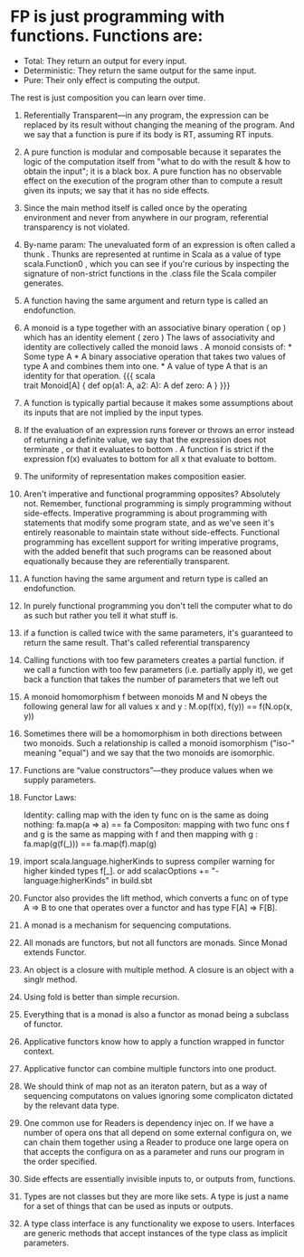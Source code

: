 # FP is just programming with functions. Functions are:
 
 * Total: They return an output for every input.
 * Deterministic: They return the same output for the same input.
 * Pure: Their only effect is computing the output.

 The rest is just composition you can learn over time.

1) Referentially Transparent—in any program, the expression can be replaced by its result without changing the meaning of the program. And we say that a function is pure if its body is RT, assuming RT inputs.

2) A pure function is modular and composable because it separates the logic of the computation itself from "what to do with the result & how to obtain the input"; it is a black box. A pure function has no observable effect on the execution of the program other than to compute a result given its inputs; we say that it has no side effects.

3) Since the main method itself is called once by the operating environment and never from anywhere in our program, referential transparency is not violated.

4) By-name param: The unevaluated form of an expression is often called a thunk . Thunks are represented at runtime in Scala as a value of type scala.Function0 , which you can see if you're curious by inspecting the signature of non-strict functions in the .class file the Scala compiler generates.

5) A function having the same argument and return type is called an endofunction.

6) A monoid is a type together with an associative binary operation ( op ) which has an identity element ( zero )
    The laws of associativity and identity are collectively called the monoid laws . A monoid consists of:
		*	Some type A
		*	A binary associative operation that takes two values of type A and combines them into one.
		*	A value of type A that is an identity for that operation.
		{{{ scala		
				trait Monoid[A] {
				  def op(a1: A, a2: A): A
				  def zero: A
				}
		}}}
8) A function is typically partial because it makes some assumptions about its inputs that are not implied by the input types.

9) If the evaluation of an expression runs forever or throws an error instead of returning a definite value, we say that the expression does not terminate , or that it evaluates to bottom . A function f is strict if the expression f(x) evaluates to bottom for all x that evaluate to bottom.

10) The uniformity of representation makes composition easier.

11) Aren't imperative and functional programming opposites?
Absolutely not. Remember, functional programming is simply programming without side-effects. Imperative programming is about programming with statements that modify some program state, and as we've seen it's entirely reasonable to maintain state without side-effects.  Functional programming has excellent support for writing imperative programs, with the added benefit that such programs can be reasoned about equationally because they are referentially transparent.

12) A function having the same argument and return type is called an endofunction. 

13) In purely functional programming you don't tell the computer what to do as such but rather you tell it what stuff is.

14) if a function is called twice with the same parameters, it's guaranteed to return the same result. That's called referential transparency 

15) Calling functions with too few parameters creates a partial function. if we call a function with too few parameters (i.e. partially apply it), we get back a function that takes the number of parameters that we left out

16) A monoid homomorphism f between monoids M and N obeys the following general law for all values x and y :
      M.op(f(x), f(y)) == f(N.op(x, y))

17) Sometimes there will be a homomorphism in both directions between two monoids. Such a relationship is called a monoid isomorphism ("iso-" meaning "equal") and we say that the two monoids are isomorphic.

18) Functions are “value constructors”—they produce values when we supply parameters.

19) Functor Laws:

    Identity: calling map with the iden ty func on is the same as doing nothing:
      fa.map(a => a) == fa
    Compositon: mapping with two func ons f and g is the same as mapping with f and then mapping with g :
      fa.map(g(f(_))) == fa.map(f).map(g)

20) import scala.language.higherKinds
      to supress compiler warning for higher kinded types f[_].
    or add 
      scalacOptions += "-language:higherKinds" in build.sbt

21) Functor also provides the lift method, which converts a func on of type A => B to one that operates over a functor and has type F[A] => F[B]. 
 
22) A monad is a mechanism for sequencing computations.

23) All monads are functors, but not all functors are monads. Since Monad extends Functor.

24) An object is a closure with multiple method. A closure is an object with a singlr method.

25) Using fold is better than simple recursion.

26) Everything that is a monad is also a functor as monad being a subclass of functor.

27) Applicative functors know how to apply a function wrapped in functor context.

28) Applicative functor can combine multiple functors into one product.

29) We should think of map not as an iteraton patern, but as a way of sequencing computatons on values ignoring some complicaton dictated by the relevant data type.

30) One common use for Readers is dependency injec on. If we have a number of opera ons that all depend on some external configura on, we can chain them together using a Reader to produce one large opera on that accepts the configura on as a parameter and runs our program in the order specified.

31) Side effects are essentially invisible inputs to, or outputs from, functions.

32) Types are not classes but they are more like sets. A type is just a name for a set of things that can be used as inputs or outputs.

33) A type class interface is any functionality we expose to users. Interfaces are generic methods that accept instances of the type class as implicit parameters.

